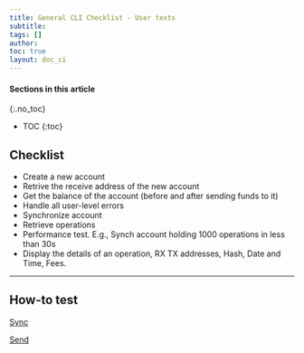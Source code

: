 ```yaml
---
title: General CLI Checklist - User tests
subtitle:
tags: []
author:
toc: true
layout: doc_ci
---
```


#### Sections in this article
{:.no_toc}
* TOC
{:toc}

## Checklist

- Create a new account
- Retrive the receive address of the new account
- Get the balance of the account (before and after sending funds to it)
- Handle all user-level errors
- Synchronize account
- Retrieve operations
- Performance test. E.g., Synch account holding 1000 operations in less than 30s
- Display the details of an operation, RX TX addresses, Hash, Date and Time, Fees.

---

## How-to test

[Sync](../bridge-test/#sync-accounts)


[Send](../bridge-test/#send-get-transaction-status)

